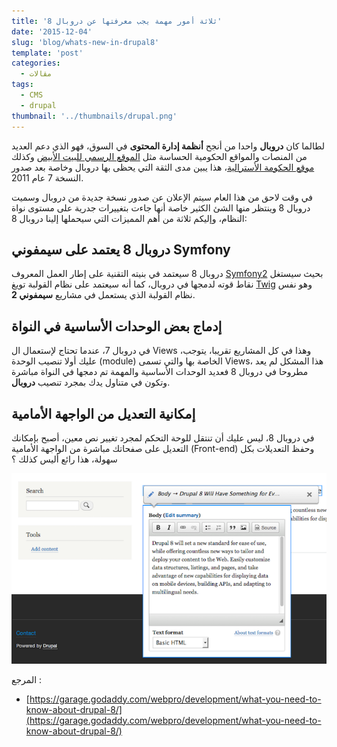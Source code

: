 ```yaml
---
title: 'ثلاثة أمور مهمة يجب معرفتها عن دروبال 8'
date: '2015-12-04'
slug: 'blog/whats-new-in-drupal8'
template: 'post'
categories:
  - مقالات
tags:
  - CMS
  - drupal
thumbnail: '../thumbnails/drupal.png'
---
```


لطالما كان **دروبال** واحدا من أنجح **أنظمة إدارة المحتوى** في السوق، فهو الذي دعم العديد من المنصات والمواقع الحكومية الحساسة مثل [الموقع الرسمي للبيت الأبيض](https://www.whitehouse.gov/) وكذلك [موقع الحكومة الأسترالية](http://www.australia.gov.au/)، هذا يبين مدى الثقة التي يحظى بها دروبال وخاصة بعد صدور النسخة 7 عام 2011.

في وقت لاحق من هذا العام سيتم الإعلان عن صدور نسخة جديدة من دروبال وسميت دروبال 8 وينتظر منها الشئ الكثير خاصة أنها جاءت بتغييرات جدرية على مستوى نواة النظام، وإليكم ثلاثة من أهم المميزات التي سيحملها إلينا دروبال 8:

## دروبال 8 يعتمد على سيمفوني Symfony

دروبال 8 سيعتمد في بنيته التقنية على إطار العمل المعروف [Symfony2](http://symfony.com/) بحيث سيستغل نقاط قوته لدمجها في دروبال، كما أنه سيعتمد على نظام القولبة تويغ [Twig](http://twig.sensiolabs.org/) وهو نفس نظام القولبة الذي يستعمل في مشاريع **سيمفوني 2**.

## إدماج بعض الوحدات الأساسية في النواة

في دروبال 7، عندما تحتاج لإستعمال ال Views ،وهذا في كل المشاريع تقريبا، يتوجب عليك أولا تنصيب الوحدة (module) الخاصة بها والتي تسمى Views، هذا المشكل لم يعد مطروحا في دروبال 8 فعديد الوحدات الأساسية والمهمة تم دمجها في النواة مباشرة وتكون في متناول يدك بمجرد تنصيب **دروبال**.

## إمكانية التعديل من الواجهة الأمامية

في دروبال 8، ليس عليك أن تنتقل للوحة التحكم لمجرد تغيير نص معين، أصبح بإمكانك التعديل على صفحاتك مباشرة من الواجهة الأمامية (Front-end) وحفظ التعديلات بكل سهولة، هذا رائع أليس كذلك ؟

[![Drupal 8](../images/drupal-8-editor-image.png)](../images/drupal-8-editor-image.png)

المرجع :

- [https://garage.godaddy.com/webpro/development/what-you-need-to-know-about-drupal-8/](https://garage.godaddy.com/webpro/development/what-you-need-to-know-about-drupal-8/)
